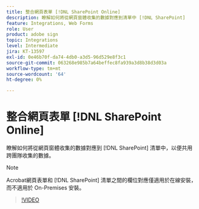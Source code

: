 ```yaml
---
title: 整合網頁表單 [!DNL SharePoint Online]
description: 瞭解如何將從網頁窗體收集的數據對應到清單中 [!DNL SharePoint]
feature: Integrations, Web Forms
role: User
product: adobe sign
topic: Integrations
level: Intermediate
jira: KT-13597
exl-id: 0e46b70f-da74-4db0-a3d5-96d529e8f3c1
source-git-commit: 063268e985b7a64beffec8fa939a3d8b38d3d03a
workflow-type: tm+mt
source-wordcount: '64'
ht-degree: 0%

---
```


# 整合網頁表單 [!DNL SharePoint Online]

瞭解如何將從網頁窗體收集的數據對應到 [!DNL SharePoint] 清單中，以便共用跨團隊收集的數據。

>[!NOTE]
>
>Acrobat網頁表單和 [!DNL SharePoint] 清單之間的欄位對應僅適用於在線安裝，而不適用於 On-Premises 安裝。

>[!VIDEO](https://video.tv.adobe.com/v/3421616?quality=12&learn=on&hidetitle=true)

